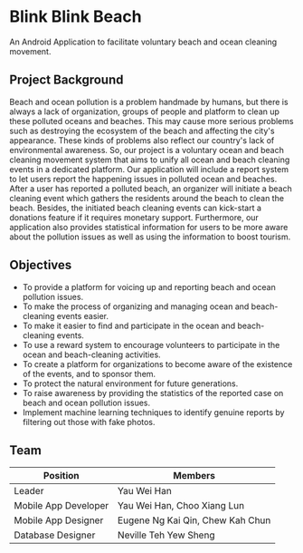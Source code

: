 # Blink Blink Beach
An Android Application to facilitate voluntary beach and ocean cleaning movement.

## Project Background
Beach and ocean pollution is a problem handmade by humans, but there is always a lack of organization, groups of people and platform to clean up these polluted oceans and beaches. This may cause more serious problems such as destroying the ecosystem of the beach and affecting the city's appearance. These kinds of problems also reflect our country's lack of environmental awareness. So, our project is a voluntary ocean and beach cleaning movement system that aims to unify all ocean and beach cleaning events in a dedicated platform. Our application will include a report system to let users report the happening issues in polluted ocean and beaches. After a user has reported a polluted beach, an organizer will initiate a beach cleaning event which gathers the residents around the beach to clean the beach. Besides, the initiated beach cleaning events can kick-start a donations feature if it requires monetary support. Furthermore, our application also provides statistical information for users to be more aware about the pollution issues as well as using the information to boost tourism.

## Objectives
- To provide a platform for voicing up and reporting beach and ocean pollution issues.
- To make the process of organizing and managing ocean and beach-cleaning events easier.
- To make it easier to find and participate in the ocean and beach-cleaning events.
- To use a reward system to encourage volunteers to participate in the ocean and beach-cleaning activities.
- To create a platform for organizations to become aware of the existence of the events, and to sponsor them.
- To protect the natural environment for future generations.
- To raise awareness by providing the statistics of the reported case on beach and ocean pollution issues.
- Implement machine learning techniques to identify genuine reports by filtering out those with fake photos.  

## Team 
| Position      | Members       |
| ------------- | ------------- |
| Leader | Yau Wei Han |
| Mobile App Developer | Yau Wei Han, Choo Xiang Lun |
| Mobile App Designer | Eugene Ng Kai Qin, Chew Kah Chun |
| Database Designer | Neville Teh Yew Sheng |
